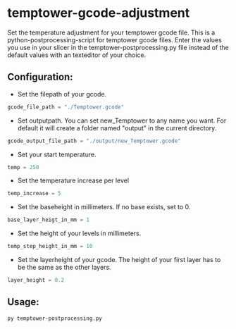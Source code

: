 # temptower-gcode-adjustment
Set the temperature adjustment for your temptower gcode file.
This is a python-postprocessing-script for temptower gcode files.
Enter the values ​​you use in your slicer in the temptower-postprocessing.py file instead of the default values with an texteditor of your choice.

## Configuration:
- Set the filepath of your gcode.
```python
gcode_file_path = "./Temptower.gcode"
```
- Set outputpath. You can set new_Temptower to any name you want. For default it will create a folder named "output" in the current directory.
```python
gcode_output_file_path = "./output/new_Temptower.gcode"
```
- Set your start temperature. 
```python
temp = 250
``` 
- Set the temperature increase per level
```python
temp_increase = 5
```
- Set the baseheight in millimeters. If no base exists, set to 0.
```python
base_layer_heigt_in_mm = 1
```
- Set the height of your levels in millimeters.
```python
temp_step_height_in_mm = 10
```
- Set the layerheight of your gcode. The height of your first layer has to be the same as the other layers.
```python
layer_height = 0.2
```

## Usage:
```bash
py temptower-postprocessing.py
```
